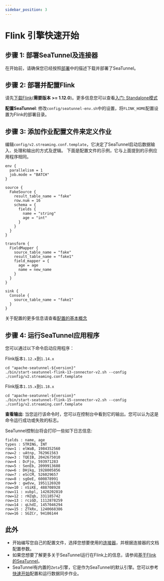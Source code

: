```yaml
---
sidebar_position: 3
---
```


# Flink 引擎快速开始

## 步骤 1: 部署SeaTunnel及连接器

在开始前，请确保您已经按照[部署](deployment.md)中的描述下载并部署了SeaTunnel。

## 步骤 2: 部署并配置Flink

请先[下载Flink](https://flink.apache.org/downloads.html)(**需要版本 >= 1.12.0**)。更多信息您可以查看[入门: Standalone模式](https://nightlies.apache.org/flink/flink-docs-release-1.14/docs/deployment/resource-providers/standalone/overview/)

**配置SeaTunnel**: 修改`config/seatunnel-env.sh`中的设置，将`FLINK_HOME`配置设置为Flink的部署目录。

## 步骤 3: 添加作业配置文件来定义作业

编辑`config/v2.streaming.conf.template`，它决定了SeaTunnel启动后数据输入、处理和输出的方式及逻辑。
下面是配置文件的示例，它与上面提到的示例应用程序相同。

```hocon
env {
  parallelism = 1
  job.mode = "BATCH"
}

source {
  FakeSource {
    result_table_name = "fake"
    row.num = 16
    schema = {
      fields {
        name = "string"
        age = "int"
      }
    }
  }
}

transform {
  FieldMapper {
    source_table_name = "fake"
    result_table_name = "fake1"
    field_mapper = {
      age = age
      name = new_name
    }
  }
}

sink {
  Console {
    source_table_name = "fake1"
  }
}

```

关于配置的更多信息请查看[配置的基本概念](../../concept/config.md)

## 步骤 4: 运行SeaTunnel应用程序

您可以通过以下命令启动应用程序：

Flink版本`1.12.x`到`1.14.x`

```shell
cd "apache-seatunnel-${version}"
./bin/start-seatunnel-flink-13-connector-v2.sh --config ./config/v2.streaming.conf.template
```

Flink版本`1.15.x`到`1.18.x`

```shell
cd "apache-seatunnel-${version}"
./bin/start-seatunnel-flink-15-connector-v2.sh --config ./config/v2.streaming.conf.template
```

**查看输出**: 当您运行该命令时，您可以在控制台中看到它的输出。您可以认为这是命令运行成功或失败的标志。

SeaTunnel控制台将会打印一些如下日志信息:

```shell
fields : name, age
types : STRING, INT
row=1 : elWaB, 1984352560
row=2 : uAtnp, 762961563
row=3 : TQEIB, 2042675010
row=4 : DcFjo, 593971283
row=5 : SenEb, 2099913608
row=6 : DHjkg, 1928005856
row=7 : eScCM, 526029657
row=8 : sgOeE, 600878991
row=9 : gwdvw, 1951126920
row=10 : nSiKE, 488708928
row=11 : xubpl, 1420202810
row=12 : rHZqb, 331185742
row=13 : rciGD, 1112878259
row=14 : qLhdI, 1457046294
row=15 : ZTkRx, 1240668386
row=16 : SGZCr, 94186144
```

## 此外

- 开始编写您自己的配置文件，选择您想要使用的[连接器](../../connector-v2/source)，并根据连接器的文档配置参数。
- 如果您想要了解更多关于SeaTunnel运行在Flink上的信息，请参阅[基于Flink的SeaTunnel](../../other-engine/flink.md)。
- SeaTunnel有内置的`Zeta`引擎，它是作为SeaTunnel的默认引擎。您可以参考[快速开始](quick-start-seatunnel-engine.md)配置和运行数据同步作业。

